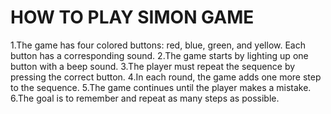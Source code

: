 # HOW TO PLAY SIMON GAME

1.The game has four colored buttons: red, blue, green, and yellow. Each button has a corresponding sound.
2.The game starts by lighting up one button with a beep sound.
3.The player must repeat the sequence by pressing the correct button.
4.In each round, the game adds one more step to the sequence.
5.The game continues until the player makes a mistake.
6.The goal is to remember and repeat as many steps as possible.
